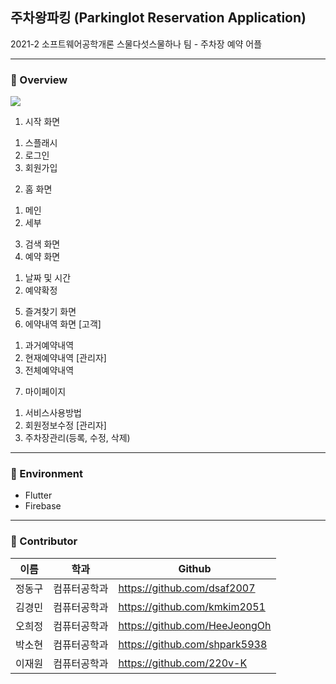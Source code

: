 ## 주차왕파킹 (Parkinglot Reservation Application) 
2021-2 소프트웨어공학개론 스물다섯스물하나 팀 - 주차장 예약 어플

---

### 🚗 Overview
![](https://velog.velcdn.com/images/ohhj1999/post/8a82867f-8031-4b44-9097-ae52a6e32934/image.PNG)

1. 시작 화면 
  1) 스플래시 
  2) 로그인 
  3) 회원가입 
2. 홈 화면 
  1) 메인 
  2) 세부 
3. 검색 화면 
4. 예약 화면 
  1) 날짜 및 시간
  2) 예약확정 
5. 즐겨찾기 화면 
6. 에약내역 화면 
[고객] 
  1) 과거예약내역
  2) 현재예약내역 
[관리자] 
  3) 전체예약내역 
7. 마이페이지 
  1) 서비스사용방법
  2) 회원정보수정 
[관리자] 
  3) 주차장관리(등록, 수정, 삭제)
---
### 🚗 Environment

- Flutter
- Firebase

---

### 🚗 Contributor
|이름|학과|Github|
|---|---|---|
|정동구|컴퓨터공학과|https://github.com/dsaf2007|
|김경민|컴퓨터공학과|https://github.com/kmkim2051|
|오희정|컴퓨터공학과|https://github.com/HeeJeongOh|
|박소현|컴퓨터공학과|https://github.com/shpark5938|
|이재원|컴퓨터공학과|https://github.com/220v-K|

